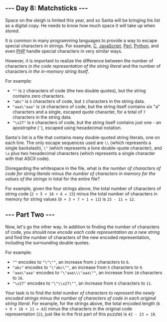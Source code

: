 ## --- Day 8: Matchsticks ---

Space on the sleigh is limited this year, and so Santa will be bringing his list as a digital copy. He needs to know how much space it will take up when stored.

It is common in many programming languages to provide a way to escape special characters in strings. For example, [C](https://en.wikipedia.org/wiki/Escape_sequences_in_C), [JavaScript](https://developer.mozilla.org/en-US/docs/Web/JavaScript/Reference/Global_Objects/String), [Perl](http://perldoc.perl.org/perlop.html#Quote-and-Quote-like-Operators), [Python](https://docs.python.org/2.0/ref/strings.html), and even [PHP](http://php.net/manual/en/language.types.string.php#language.types.string.syntax.double) handle special characters in very similar ways.

However, it is important to realize the difference between the number of characters *in the code representation of the string literal* and the number of characters *in the in-memory string itself*.

For example:

- `""` is `2` characters of code (the two double quotes), but the string contains zero characters.
- `"abc"` is `5` characters of code, but `3` characters in the string data.
- `"aaa\"aaa"` is `10` characters of code, but the string itself contains six "a" characters and a single, escaped quote character, for a total of `7` characters in the string data.
- `"\x27"` is `6` characters of code, but the string itself contains just one - an apostrophe (`'`), escaped using hexadecimal notation.

Santa's list is a file that contains many double-quoted string literals, one on each line. The only escape sequences used are `\\` (which represents a single backslash), `\"` (which represents a lone double-quote character), and `\x` plus two hexadecimal characters (which represents a single character with that ASCII code).

Disregarding the whitespace in the file, what is *the number of characters of code for string literals* minus *the number of characters in memory for the values of the strings* in total for the entire file?

For example, given the four strings above, the total number of characters of string code (`2 + 5 + 10 + 6 = 23`) minus the total number of characters in memory for string values (`0 + 3 + 7 + 1 = 11`) is `23 - 11 = 12`.

## --- Part Two ---

Now, let's go the other way. In addition to finding the number of characters of code, you should now *encode each code representation as a new string* and find the number of characters of the new encoded representation, including the surrounding double quotes.

For example:

- `""` encodes to `"\"\""`, an increase from `2` characters to `6`.
- `"abc"` encodes to `"\"abc\""`, an increase from `5` characters to `9`.
- `"aaa\"aaa"` encodes to `"\"aaa\\\"aaa\""`, an increase from `10` characters to `16`.
- `"\x27"` encodes to `"\"\\x27\""`, an increase from `6` characters to `11`.

Your task is to find *the total number of characters to represent the newly encoded strings* minus *the number of characters of code in each original string literal*. For example, for the strings above, the total encoded length (`6 + 9 + 16 + 11 = 42`) minus the characters in the original code representation (`23`, just like in the first part of this puzzle) is `42 - 23 = 19`.

